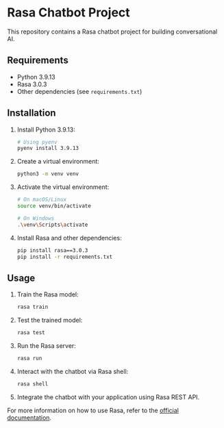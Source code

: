 # Rasa Chatbot Project

This repository contains a Rasa chatbot project for building conversational AI.

## Requirements

- Python 3.9.13
- Rasa 3.0.3
- Other dependencies (see `requirements.txt`)

## Installation

1. Install Python 3.9.13:

   ```bash
   # Using pyenv
   pyenv install 3.9.13
   ```

2. Create a virtual environment:

   ```bash
   python3 -m venv venv
   ```

3. Activate the virtual environment:

   ```bash
   # On macOS/Linux
   source venv/bin/activate

   # On Windows
   .\venv\Scripts\activate
   ```

4. Install Rasa and other dependencies:

   ```bash
   pip install rasa==3.0.3
   pip install -r requirements.txt
   ```

## Usage

1. Train the Rasa model:

   ```bash
   rasa train
   ```

2. Test the trained model:

   ```bash
   rasa test
   ```

3. Run the Rasa server:

   ```bash
   rasa run
   ```

4. Interact with the chatbot via Rasa shell:

   ```bash
   rasa shell
   ```

5. Integrate the chatbot with your application using Rasa REST API.

For more information on how to use Rasa, refer to the [official documentation](https://rasa.com/docs/rasa).
